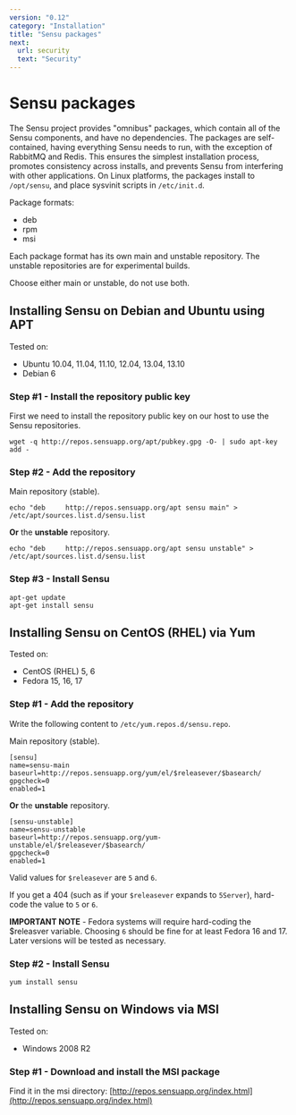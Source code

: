 ```yaml
---
version: "0.12"
category: "Installation"
title: "Sensu packages"
next:
  url: security
  text: "Security"
---
```


# Sensu packages

The Sensu project provides "omnibus" packages, which contain all of
the Sensu components, and have no dependencies. The packages are
self-contained, having everything Sensu needs to run, with the
exception of RabbitMQ and Redis. This ensures the simplest
installation process, promotes consistency across installs, and
prevents Sensu from interfering with other applications. On Linux
platforms, the packages install to `/opt/sensu`, and place sysvinit
scripts in `/etc/init.d`.

Package formats:

* deb
* rpm
* msi

Each package format has its own main and unstable repository. The
unstable repositories are for experimental builds.

Choose either main or unstable, do not use both.

## Installing Sensu on Debian and Ubuntu using APT

Tested on:

* Ubuntu 10.04, 11.04, 11.10, 12.04, 13.04, 13.10
* Debian 6

### Step #1 - Install the repository public key

First we need to install the repository public key on our host to use
the Sensu repositories.

``` shell
wget -q http://repos.sensuapp.org/apt/pubkey.gpg -O- | sudo apt-key add -
```

### Step #2 - Add the repository

Main repository (stable).

``` shell
echo "deb     http://repos.sensuapp.org/apt sensu main" > /etc/apt/sources.list.d/sensu.list
```

**Or** the **unstable** repository.

``` shell
echo "deb     http://repos.sensuapp.org/apt sensu unstable" > /etc/apt/sources.list.d/sensu.list
```

### Step #3 - Install Sensu

```shell
apt-get update
apt-get install sensu
```

## Installing Sensu on CentOS (RHEL) via Yum

Tested on:

* CentOS (RHEL) 5, 6
* Fedora 15, 16, 17

### Step #1 - Add the repository

Write the following content to `/etc/yum.repos.d/sensu.repo`.

Main repository (stable).

``` shell
[sensu]
name=sensu-main
baseurl=http://repos.sensuapp.org/yum/el/$releasever/$basearch/
gpgcheck=0
enabled=1
```

**Or** the **unstable** repository.

``` shell
[sensu-unstable]
name=sensu-unstable
baseurl=http://repos.sensuapp.org/yum-unstable/el/$releasever/$basearch/
gpgcheck=0
enabled=1
```

Valid values for `$releasever` are `5` and `6`.

If you get a 404 (such as if your `$releasever` expands to `5Server`),
hard-code the value to `5` or `6`.

**IMPORTANT NOTE** - Fedora systems will require hard-coding the
  $releasver variable. Choosing `6` should be fine for at least Fedora
  16 and 17. Later versions will be tested as necessary.

### Step #2 - Install Sensu

```shell
yum install sensu
```

## Installing Sensu on Windows via MSI

Tested on:

* Windows 2008 R2

### Step #1 - Download and install the MSI package

Find it in the msi directory: [http://repos.sensuapp.org/index.html](http://repos.sensuapp.org/index.html)
